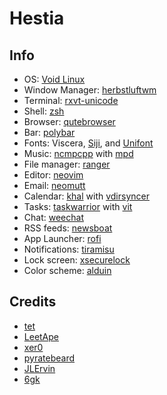 # Hestia


## Info
- OS: [Void Linux](https://voidlinux.org/)
- Window Manager: [herbstluftwm](https://github.com/herbstluftwm/herbstluftwm)
- Terminal: [rxvt-unicode](http://software.schmorp.de/pkg/rxvt-unicode.html)
- Shell: [zsh](https://www.zsh.org/)
- Browser: [qutebrowser](https://github.com/qutebrowser/qutebrowser)
- Bar: [polybar](https://github.com/polybar/polybar)
- Fonts: Viscera, [Siji](https://github.com/stark/siji), and [Unifont](http://unifoundry.com/unifont/index.html)
- Music: [ncmpcpp](https://github.com/ncmpcpp/ncmpcpp) with [mpd](https://github.com/MusicPlayerDaemon/mpd)
- File manager: [ranger](https://github.com/ranger/ranger)
- Editor: [neovim](https://github.com/neovim/neovim)
- Email: [neomutt](https://github.com/neomutt/neomutt)
- Calendar: [khal](https://github.com/pimutils/khal) with [vdirsyncer](https://github.com/pimutils/vdirsyncer)
- Tasks: [taskwarrior](https://github.com/GothenburgBitFactory/taskwaqrrior) with [vit](https://github.com/vit-project/vit)
- Chat: [weechat](https://github.com/weechat/weechat)
- RSS feeds: [newsboat](https://github.com/newsboat/newsboat)
- App Launcher: [rofi](https://github.com/davatorium/rofi)
- Notifications: [tiramisu](https://github.com/Sweets/tiramisu)
- Lock screen: [xsecurelock](https://github.com/google/xsecurelock)
- Color scheme: [alduin](https://github.com/AlessandroYorba/Alduin)

## Credits
- [tet](https://github.com/teta93/Myrmidon)
- [LeetApe](https://github.com/leetApe/Ronin)
- [xer0](https://github.com/xero/dotfiles)
- [pyratebeard](https://gitlab.com/pyratebeard/dotfiles)
- [JLErvin](https://github.com/JLErvin/dotfiles)
- [6gk](https://github.com/6gk/polka)
